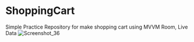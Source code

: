 # ShoppingCart
Simple Practice Repository for make shopping cart using MVVM Room, Live Data
![Screenshot_36](https://user-images.githubusercontent.com/22006238/145081050-2bc70b9d-9cd4-417b-8358-70274851dbb7.png)
